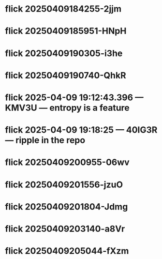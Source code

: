 # flick 20250409184255-2jjm
# flick 20250409185951-HNpH
# flick 20250409190305-i3he
# flick 20250409190740-QhkR
# flick 2025-04-09 19:12:43.396 — KMV3U — entropy is a feature
# flick 2025-04-09 19:18:25 — 40IG3R — ripple in the repo
# flick 20250409200955-06wv
# flick 20250409201556-jzuO
# flick 20250409201804-Jdmg
# flick 20250409203140-a8Vr
# flick 20250409205044-fXzm
